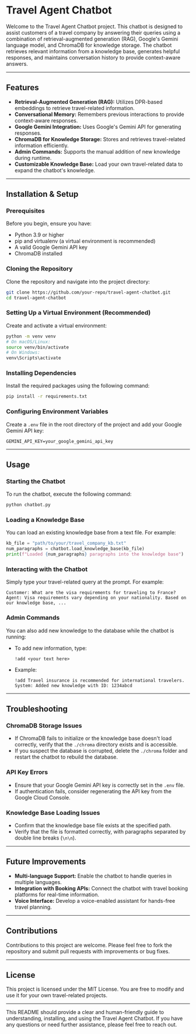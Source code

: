 # Travel Agent Chatbot

Welcome to the Travel Agent Chatbot project. This chatbot is designed to assist customers of a travel company by answering their queries using a combination of retrieval-augmented generation (RAG), Google's Gemini language model, and ChromaDB for knowledge storage. The chatbot retrieves relevant information from a knowledge base, generates helpful responses, and maintains conversation history to provide context-aware answers.

---

## Features

- **Retrieval-Augmented Generation (RAG):** Utilizes DPR-based embeddings to retrieve travel-related information.
- **Conversational Memory:** Remembers previous interactions to provide context-aware responses.
- **Google Gemini Integration:** Uses Google's Gemini API for generating responses.
- **ChromaDB for Knowledge Storage:** Stores and retrieves travel-related information efficiently.
- **Admin Commands:** Supports the manual addition of new knowledge during runtime.
- **Customizable Knowledge Base:** Load your own travel-related data to expand the chatbot's knowledge.

---

## Installation & Setup

### Prerequisites

Before you begin, ensure you have:
- Python 3.9 or higher
- pip and virtualenv (a virtual environment is recommended)
- A valid Google Gemini API key
- ChromaDB installed

### Cloning the Repository

Clone the repository and navigate into the project directory:

```sh
git clone https://github.com/your-repo/travel-agent-chatbot.git
cd travel-agent-chatbot
```

### Setting Up a Virtual Environment (Recommended)

Create and activate a virtual environment:

```sh
python -m venv venv
# On macOS/Linux:
source venv/bin/activate
# On Windows:
venv\Scripts\activate
```

### Installing Dependencies

Install the required packages using the following command:

```sh
pip install -r requirements.txt
```

### Configuring Environment Variables

Create a `.env` file in the root directory of the project and add your Google Gemini API key:

```env
GEMINI_API_KEY=your_google_gemini_api_key
```

---

## Usage

### Starting the Chatbot

To run the chatbot, execute the following command:

```sh
python chatbot.py
```

### Loading a Knowledge Base

You can load an existing knowledge base from a text file. For example:

```python
kb_file = "path/to/your/travel_company_kb.txt"
num_paragraphs = chatbot.load_knowledge_base(kb_file)
print(f"Loaded {num_paragraphs} paragraphs into the knowledge base")
```

### Interacting with the Chatbot

Simply type your travel-related query at the prompt. For example:

```
Customer: What are the visa requirements for traveling to France?
Agent: Visa requirements vary depending on your nationality. Based on our knowledge base, ...
```

### Admin Commands

You can also add new knowledge to the database while the chatbot is running:

- To add new information, type:
  
  ```
  !add <your text here>
  ```

- Example:
  
  ```
  !add Travel insurance is recommended for international travelers.
  System: Added new knowledge with ID: 1234abcd
  ```

---

## Troubleshooting

### ChromaDB Storage Issues

- If ChromaDB fails to initialize or the knowledge base doesn't load correctly, verify that the `./chroma` directory exists and is accessible.
- If you suspect the database is corrupted, delete the `./chroma` folder and restart the chatbot to rebuild the database.

### API Key Errors

- Ensure that your Google Gemini API key is correctly set in the `.env` file.
- If authentication fails, consider regenerating the API key from the Google Cloud Console.

### Knowledge Base Loading Issues

- Confirm that the knowledge base file exists at the specified path.
- Verify that the file is formatted correctly, with paragraphs separated by double line breaks (`\n\n`).

---

## Future Improvements

- **Multi-language Support:** Enable the chatbot to handle queries in multiple languages.
- **Integration with Booking APIs:** Connect the chatbot with travel booking platforms for real-time information.
- **Voice Interface:** Develop a voice-enabled assistant for hands-free travel planning.

---

## Contributions

Contributions to this project are welcome. Please feel free to fork the repository and submit pull requests with improvements or bug fixes.

---

## License

This project is licensed under the MIT License. You are free to modify and use it for your own travel-related projects.

---

This README should provide a clear and human-friendly guide to understanding, installing, and using the Travel Agent Chatbot. If you have any questions or need further assistance, please feel free to reach out.
